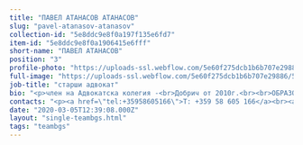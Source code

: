 ```yaml
---
title: "ПАВЕЛ АТАНАСОВ АТАНАСОВ"
slug: "pavel-atanasov-atanasov"
collection-id: "5e8ddc9e8f0a197f135e6fd7"
item-id: "5e8ddc9e8f0a1906415e6fff"
short-name: "ПАВЕЛ АТАНАСОВ"
position: "3"
profile-photo: "https://uploads-ssl.webflow.com/5e60f275dcb1b6b707e29886/5e60f2ecafff65e14d9b9afe_5e52e2ac33d368c1d43b4448_5ca391f1db5d2e0cf3ea75b0_Atanasov_Small.jpeg"
full-image: "https://uploads-ssl.webflow.com/5e60f275dcb1b6b707e29886/5e871076ff81d62d9db9f9a2_image%2015.jpg"
job-title: "старши адвокат"
bio: "<p>член на Адвокатска колегия -<br>Добрич от 2010г.<br><br>ОБРАЗОВАНИЕ:<br>СУ \"Св.Климент Охридски\"<br>дипломиран: 2008г.<br>придобита правоспособност: 2009г.<br><br>ОБЛАСТИ НА ПРАКТИКА:<br>Гражданско право, административно право и процес, телекомуникационно право, авторско право, процесуално представителство пред съд и арбитраж.</p>"
contacts: "<p><a href=\"tel:+35958605166\">T: +359 58 605 166</a><br><a href=\"tel:+359887171498\">M: +359 887 171 498</a><br><a href=\"mailto:atanasov@kantora.bg\">ATANASOV@KANTORA.BG</a><br>SKYPE: ADVOKAT_PAVEL_ATANASOV</p>"
date: "2020-03-05T12:39:08.000Z"
layout: "single-teambgs.html"
tags: "teambgs"
---
```




